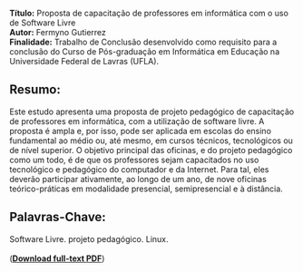 **Título:** Proposta de capacitação de professores em informática com o uso de Software Livre    
**Autor:** Fermyno Gutierrez  
**Finalidade:** Trabalho de Conclusão desenvolvido como requisito para a conclusão do Curso de Pós-graduação em Informática em Educação na Universidade Federal de Lavras (UFLA).  

## Resumo:

Este estudo apresenta uma proposta de projeto pedagógico de capacitação de professores em informática, com a utilização de software livre. A proposta é ampla e, por isso, pode ser aplicada em escolas do ensino fundamental ao médio ou, até mesmo, em cursos técnicos, tecnológicos ou de nível superior. O objetivo principal das oficinas, e do projeto pedagógico como um todo, é de que os professores sejam capacitados no uso tecnológico e pedagógico do computador e da Internet. Para tal, eles deverão participar ativamente, ao longo de um ano, de nove oficinas teórico-práticas em modalidade presencial, semipresencial e à distância.

## Palavras-Chave:

Software Livre. projeto pedagógico. Linux.  
\
([**Download full-text PDF**](https://github.com/fermyno/scientific-research-papers/raw/main/capacitacao-de-professores-em-informatica-com-software-livre/proposta-de-capacitacao-de-professores-em-informatica-com-software-livre.pdf))  
